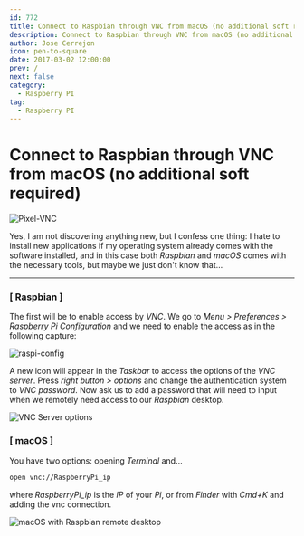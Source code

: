 ```yaml
---
id: 772
title: Connect to Raspbian through VNC from macOS (no additional soft required)
description: Connect to Raspbian through VNC from macOS (no additional soft required)
author: Jose Cerrejon
icon: pen-to-square
date: 2017-03-02 12:00:00
prev: /
next: false
category:
  - Raspberry PI
tag:
  - Raspberry PI
---
```


# Connect to Raspbian through VNC from macOS (no additional soft required)

![Pixel-VNC](/images/2017/03/pixel-raspbian-vnc.jpg)

Yes, I am not discovering anything new, but I confess one thing: I hate to install new applications if my operating system already comes with the software installed, and in this case both *Raspbian* and *macOS* comes with the necessary tools, but maybe we just don't know that...

- - -
### [ Raspbian ]

The first will be to enable access by *VNC*. We go to *Menu > Preferences > Raspberry Pi Configuration* and we need to enable the access as in the following capture:

![raspi-config](/images/2017/03/raspi-config.png)

A new icon will appear in the *Taskbar* to access the options of the *VNC server*. Press *right button > options* and change the authentication system to *VNC password*. Now ask us to add a password that will need to input when we remotely need access to our *Raspbian* desktop.

![VNC Server options](/images/2017/03/vnc_01.jpg "VNC Server options")

### [ macOS ]

You have two options: opening *Terminal* and...

```bash
open vnc://RaspberryPi_ip
```

where *RaspberryPi_ip* is the *IP* of your *Pi*, or from *Finder* with *Cmd+K* and adding the vnc connection.

![macOS with Raspbian remote desktop](/images/2017/03/vnc_02.jpg "macOS with Raspbian remote desktop")